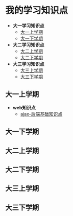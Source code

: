 # 我的学习知识点

- **大一学习知识点**
  - [大一上学期](#大一上学期)
  - [大一下学期](#大一下学期)
- **大二学习知识点**
  - [大二上学期](#大二上学期)
  - [大二下学期](#大二下学期)
- **大三学习知识点**
  - [大三上学期](#大三上学期)
  - [大三下学期](#大三下学期)

## 大一上学期

- **web知识点**
  - [ajax-后端基础知识点](/大一上学期/web/ajax/README.md)

## 大一下学期

## 大二上学期

## 大二下学期

## 大三上学期

## 大三下学期
